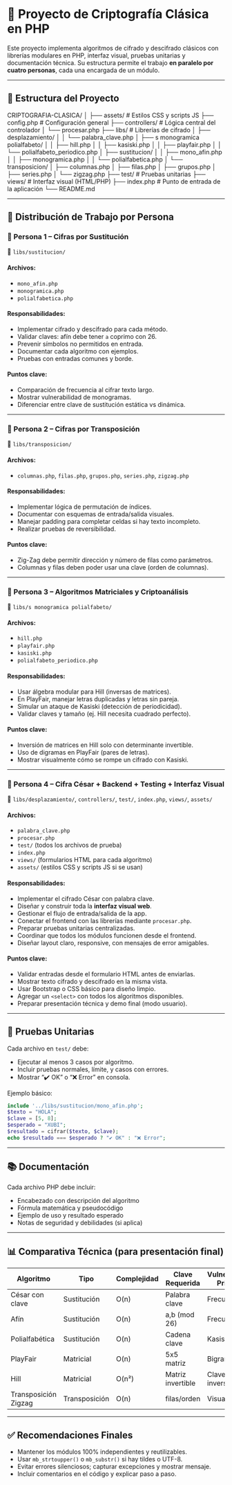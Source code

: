 # 🔐 Proyecto de Criptografía Clásica en PHP

Este proyecto implementa algoritmos de cifrado y descifrado clásicos con librerías modulares en PHP, interfaz visual, pruebas unitarias y documentación técnica. Su estructura permite el trabajo **en paralelo por cuatro personas**, cada una encargada de un módulo.

---

## 📁 Estructura del Proyecto
CRIPTOGRAFIA-CLASICA/
│
├── assets/ # Estilos CSS y scripts JS
├── config.php # Configuración general
├── controllers/ # Lógica central del controlador
│   └── procesar.php
├── libs/ # Librerías de cifrado
│   ├── desplazamiento/
│   │   └── palabra_clave.php
│   ├── s monogramica polialfabeto/
│   │   ├── hill.php
│   │   ├── kasiski.php
│   │   ├── playfair.php
│   │   └── polialfabeto_periodico.php
│   ├── sustitucion/
│   │   ├── mono_afin.php
│   │   ├── monogramica.php
│   │   └── polialfabetica.php
│   └── transposicion/
│       ├── columnas.php
│       ├── filas.php
│       ├── grupos.php
│       ├── series.php
│       └── zigzag.php
├── test/ # Pruebas unitarias
├── views/ # Interfaz visual (HTML/PHP)
├── index.php # Punto de entrada de la aplicación
└── README.md

---

## 👥 Distribución de Trabajo por Persona

### 🧩 Persona 1 – **Cifras por Sustitución**
📂 `libs/sustitucion/`

#### Archivos:
- `mono_afin.php`
- `monogramica.php`
- `polialfabetica.php`

#### Responsabilidades:
- Implementar cifrado y descifrado para cada método.
- Validar claves: afín debe tener `a` coprimo con 26.
- Prevenir símbolos no permitidos en entrada.
- Documentar cada algoritmo con ejemplos.
- Pruebas con entradas comunes y borde.

#### Puntos clave:
- Comparación de frecuencia al cifrar texto largo.
- Mostrar vulnerabilidad de monogramas.
- Diferenciar entre clave de sustitución estática vs dinámica.

---

### 🧩 Persona 2 – **Cifras por Transposición**
📂 `libs/transposicion/`

#### Archivos:
- `columnas.php`, `filas.php`, `grupos.php`, `series.php`, `zigzag.php`

#### Responsabilidades:
- Implementar lógica de permutación de índices.
- Documentar con esquemas de entrada/salida visuales.
- Manejar padding para completar celdas si hay texto incompleto.
- Realizar pruebas de reversibilidad.

#### Puntos clave:
- Zig-Zag debe permitir dirección y número de filas como parámetros.
- Columnas y filas deben poder usar una clave (orden de columnas).

---

### 🧩 Persona 3 – **Algoritmos Matriciales y Criptoanálisis**
📂 `libs/s monogramica polialfabeto/`

#### Archivos:
- `hill.php`
- `playfair.php`
- `kasiski.php`
- `polialfabeto_periodico.php`

#### Responsabilidades:
- Usar álgebra modular para Hill (inversas de matrices).
- En PlayFair, manejar letras duplicadas y letras sin pareja.
- Simular un ataque de Kasiski (detección de periodicidad).
- Validar claves y tamaño (ej. Hill necesita cuadrado perfecto).

#### Puntos clave:
- Inversión de matrices en Hill solo con determinante invertible.
- Uso de digramas en PlayFair (pares de letras).
- Mostrar visualmente cómo se rompe un cifrado con Kasiski.

---

### 🧩 Persona 4 – **Cifra César + Backend + Testing + Interfaz Visual**
📂 `libs/desplazamiento/`, `controllers/`, `test/`, `index.php`, `views/`, `assets/`

#### Archivos:
- `palabra_clave.php`
- `procesar.php`
- `test/` (todos los archivos de prueba)
- `index.php`
- `views/` (formularios HTML para cada algoritmo)
- `assets/` (estilos CSS y scripts JS si se usan)

#### Responsabilidades:
- Implementar el cifrado César con palabra clave.
- Diseñar y construir toda la **interfaz visual web**.
- Gestionar el flujo de entrada/salida de la app.
- Conectar el frontend con las librerías mediante `procesar.php`.
- Preparar pruebas unitarias centralizadas.
- Coordinar que todos los módulos funcionen desde el frontend.
- Diseñar layout claro, responsive, con mensajes de error amigables.

#### Puntos clave:
- Validar entradas desde el formulario HTML antes de enviarlas.
- Mostrar texto cifrado y descifrado en la misma vista.
- Usar Bootstrap o CSS básico para diseño limpio.
- Agregar un `<select>` con todos los algoritmos disponibles.
- Preparar presentación técnica y demo final (modo usuario).

---

## 🧪 Pruebas Unitarias

Cada archivo en `test/` debe:
- Ejecutar al menos 3 casos por algoritmo.
- Incluir pruebas normales, límite, y casos con errores.
- Mostrar “✔️ OK” o “❌ Error” en consola.

Ejemplo básico:
```php
include '../libs/sustitucion/mono_afin.php';
$texto = "HOLA";
$clave = [5, 8];
$esperado = "XUBI";
$resultado = cifrar($texto, $clave);
echo $resultado === $esperado ? "✔️ OK" : "❌ Error";
```

---

## 📚 Documentación

Cada archivo PHP debe incluir:
- Encabezado con descripción del algoritmo
- Fórmula matemática y pseudocódigo
- Ejemplo de uso y resultado esperado
- Notas de seguridad y debilidades (si aplica)

---

## 📊 Comparativa Técnica (para presentación final)

| Algoritmo               | Tipo         | Complejidad | Clave Requerida     | Vulnerabilidad Principal |
|-------------------------|--------------|-------------|----------------------|---------------------------|
| César con clave         | Sustitución  | O(n)        | Palabra clave        | Frecuencia                |
| Afín                    | Sustitución  | O(n)        | a,b (mod 26)         | Frecuencia                |
| Polialfabética          | Sustitución  | O(n)        | Cadena clave         | Kasiski                   |
| PlayFair                | Matricial    | O(n)        | 5x5 matriz           | Bigrama                   |
| Hill                    | Matricial    | O(n²)       | Matriz invertible    | Clave débil, no inversa   |
| Transposición Zigzag    | Transposición| O(n)        | filas/orden          | Visual                    |

---

## ✅ Recomendaciones Finales

- Mantener los módulos 100% independientes y reutilizables.
- Usar `mb_strtoupper()` o `mb_substr()` si hay tildes o UTF-8.
- Evitar errores silenciosos; capturar excepciones y mostrar mensaje.
- Incluir comentarios en el código y explicar paso a paso.